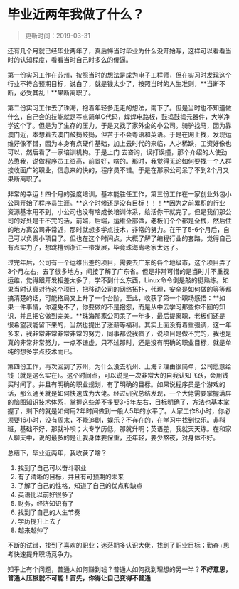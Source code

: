# 毕业近两年我做了什么？

> 更新时间：2019-03-31

还有几个月就已经毕业两年了，真后悔当时毕业为什么没开始写，这样可以看看当时的认知程度，看看当时自己时多么的傻逼。



第一份实习工作在苏州，按照当时的想法是成为电子工程师，但在实习时发现这个行业不符合预期目标，说白了，就是钱太少了，按照当时的人生准则，**当断不断，必受其乱！**果断离职了。



第二份实习工作去了珠海，抱着年轻多走走的想法，南下了。但是当时也不知道做什么，自己会的技能就是写点简单C代码，焊焊电路板，鼓捣鼓捣元器件，大学净学这个了。但是为了生存的压力，于是又找了家外企的小公司。骑驴找马，因为靠澳门近，本想着去澳门鼓捣鼓捣，但苦于不会粤语和英语。于是在网上找，发现运维好像不错，因为本身有点硬件基础，加上云时代的来临，人才稀缺，工资好像也可以，然后看了一家培训机构。于是上门 去咨询，误打误撞，那个介绍的人使劲怂恿我，说做程序员工资高，前景好，啥的。那时，我觉得无论如何要找一个人群接收面广的职业，信息来的快的，程序员不错。于是在那家公司呆了不到2个月又果断离职了。



非常的幸运！四个月的强度培训，基本能胜任工作，第三份工作在一家创业外包小公司开始了程序员生涯。**这个时候还是没有目标！！！**因为之前累积的行业资源基本用不到，小公司也没有啥成长培训体系，给活你干就完了。但是我们那公司的好处是干不完的活，前端，后端，运维全部做，老板们个个都是全栈，然后住的地方离公司非常近，那时就想多学点技术，非常的努力。在干了5-6个月后，自己可以负责小项目了。但也在这个时间点，大概了解了编程行业的套路，觉得自己有点实力了，想跳槽到浙江一带发展，毕竟珠海离老家太远了。



过完年后，公司有一个运维出差的项目，需要去广东的各个地级市，这个项目弄了3个月左右，去了很多地方，间接了解了广东省。但是非常可惜的是当时并不重视运维，觉得跟开发相差太多了，学不到什么东西，Linux命令倒是敲的挺熟练。如果当时认真对待这个项目，把移动公司的网络拓扑，代理，安全是如何做的等等都搞清楚的话，可能格局又上升了一个台阶。至此，收获了第一个职场感悟：**如果一件事情，你避免不了，你要做的不是抱怨，而是从中去学习那些你不回的知识，并且把它做到完美。**珠海那家公司呆了一年多，最后提离职，老板们还是很希望我能留下来的，当然也提出了涨薪等福利。其实上面没有着重强调，这一年多来，我非常非常非常非常的努力，同事都说我疯了，说项目是做不完的，我也是真的非常非常努力，一点不谦虚，只不过那时，还是没有明确的职业目标，就是单纯的想多学点技术而已。



第四份工作，再次回到了苏州，为什么没去杭州、上海？理由很简单，公司愿意给钱（就是这么实在）。这个时间点，可以说是一次非常大的自我认知飞跃，会用钱买时间了。并且有明确的职业规划，有了明确的目标。如果说程序员是个游戏的话，那么通关就是如何快速成为大佬。经过研究总结发现，一个大佬需要掌握满屏的脑图知识技术体系，掌握这些差不多要3-5年左右，目标明确了，方法也基本掌握了，剩下的就是如何用2年时间做到一般人5年的水平了。人家工作8小时，你必须要16小时，没有周末，不能追剧，娱乐？不存在的，在学习中找到快乐。非科班，基础不好，那就补呗；大专学历低，那就升啊；英语差，我就天天练。在和家人聊天中，说的最多的是让我身体要保重，还年轻，要少熬夜，对身体不好。



总结下，毕业近两年，我收获了啥？

1. 找到了自己可以奋斗职业
2. 有了清晰的目标，并且有可预期的未来
3. 了解了自己的性格，知道了自己的优点和缺点
4. 英语比以前好很多了
5. 财务，经济知识有了
6. 找到了自己的人生节奏
7. 学历提升上去了
8. 越来越帅了

不断的试错，找到了喜欢的职业；迷茫期多认识大佬，找到了职业目标；勤奋+思考快速提升职场竞争力。

知乎上有个问题，普通人如何赚到钱？普通人如何找到理想的另一半？**不好意思，普通人压根就不可能！首先，你得让自己变得不普通**